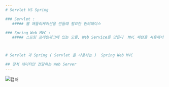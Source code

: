 ```yaml
--- 
# Servlet VS Spring

### Servlet : 
   ##### 웹 애플리케이션을 만들때 필요한 인터페이스 

### Spring Web MVC : 
   ##### 스프링 프레임워크에 있는 모듈, Web Service를 만든다  MVC 패턴을 사용해서 ( Model View Controller ) 



# Servlet 과 Spring ( Servlet 을 사용하는 )  Spring Web MVC

## 정적 데이터만 전달하는 Web Server
--- 
```

![캡처](https://user-images.githubusercontent.com/64052675/114804809-df522280-9ddc-11eb-9fd0-20318318c0a0.PNG)
